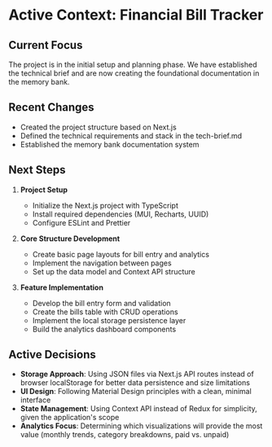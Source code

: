 # Active Context: Financial Bill Tracker

## Current Focus
The project is in the initial setup and planning phase. We have established the technical brief and are now creating the foundational documentation in the memory bank.

## Recent Changes
- Created the project structure based on Next.js
- Defined the technical requirements and stack in the tech-brief.md
- Established the memory bank documentation system

## Next Steps
1. **Project Setup**
   - Initialize the Next.js project with TypeScript
   - Install required dependencies (MUI, Recharts, UUID)
   - Configure ESLint and Prettier

2. **Core Structure Development**
   - Create basic page layouts for bill entry and analytics
   - Implement the navigation between pages
   - Set up the data model and Context API structure

3. **Feature Implementation**
   - Develop the bill entry form and validation
   - Create the bills table with CRUD operations
   - Implement the local storage persistence layer
   - Build the analytics dashboard components

## Active Decisions
- **Storage Approach**: Using JSON files via Next.js API routes instead of browser localStorage for better data persistence and size limitations
- **UI Design**: Following Material Design principles with a clean, minimal interface
- **State Management**: Using Context API instead of Redux for simplicity, given the application's scope
- **Analytics Focus**: Determining which visualizations will provide the most value (monthly trends, category breakdowns, paid vs. unpaid)
